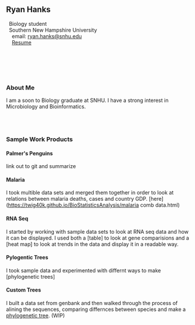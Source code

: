 ## Ryan Hanks

&nbsp; Biology student <br/>
&nbsp; Southern New Hampshire University <br/>
&nbsp; &nbsp; email: ryan.hanks@snhu.edu<br/>
&nbsp; &nbsp; [Resume](https://docs.google.com/document/d/1eSEH5Ag9OXBhcqWEHigP8qNxedIIUaJO/edit?usp=sharing&ouid=102001016882642290785&rtpof=true&sd=true)

<br/>
<br/>
<br/>
<br/>

### About Me

I am a soon to Biology graduate at SNHU. I have a strong interest in Microbiology and Bioinformatics. 

<br/>
<br/>

### Sample Work Products

#### Palmer's Penguins
link out to git and summarize 

#### Malaria
I took multible data sets and merged them together in order to look at relations between malaria deaths, cases and country GDP. [here](https://twig40k.github.io/BioStatisticsAnalysis/malaria comb data.html)

#### RNA Seq
I started by working with sample data sets to look at RNA seq data and how it can be displayed. I used both a [table] to look at gene comparisions and a [heat map] to look at trends in the data and display it in a readable way.

#### Pylogentic Trees
I took sample data and experimented with differnt ways to make [phylogenetic trees]

#### Custom Trees
I built a data set from genbank and then walked through the process of alining the sequences, comparing differnces between species and make a [phylogenetic tree](link). (WIP)
